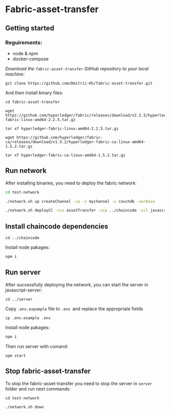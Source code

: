 # Fabric-asset-transfer

## Getting started

### Reguirements:

* node & npm
* docker-compose

*Download the `fabric-asset-transfer` GitHub repository to your local machine:*

`git clone https://github.com/Dmitrii-Kh/fabric-asset-transfer.git`

And then install binary files:

```
cd fabric-asset-transfer

wget https://github.com/hyperledger/fabric/releases/download/v2.2.5/hyperledger-fabric-linux-amd64-2.2.5.tar.gz

tar xf hyperledger-fabric-linux-amd64-2.2.5.tar.gz 

wget https://github.com/hyperledger/fabric-ca/releases/download/v1.5.2/hyperledger-fabric-ca-linux-amd64-1.5.2.tar.gz

tar xf hyperledger-fabric-ca-linux-amd64-1.5.2.tar.gz

```

## Run network

After installing binaries, you need to deploy the fabric network:

```bash
cd test-network

./network.sh up createChannel -ca -c mychannel -s couchdb -verbose

./network.sh deployCC -ccn assetTransfer -ccp ../chaincode -ccl javascript
```

## Install chaincode dependencies

```
cd ../chaincode
```
Install node pakages:

``` bash
npm i 
```

## Run server

After successfully deploying the network, you can start the server in javascript-server:

```
cd ../server
```

Copy `.env.expample` file to `.env `and replace the appropriate fields

```
cp .env.example .env 
```

Install node pakages:

``` bash
npm i 
```

Then run server with comand:

```
npm start
```

## Stop fabric-asset-transfer

To stop the fabric-asset-transfer you need to stop the server in `server` folder and run next commands:

```
cd test-network

./network.sh down
```
